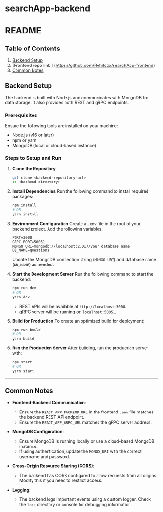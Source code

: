 # searchApp-backend
# README

## Table of Contents
1. [Backend Setup](#backend-setup)
2. [Frontend repo link ] (https://github.com/Rohitszx/searchApp-frontend)
3. [Common Notes](#common-notes)

## Backend Setup
The backend is built with Node.js and communicates with MongoDB for data storage. It also provides both REST and gRPC endpoints.

### Prerequisites
Ensure the following tools are installed on your machine:
- Node.js (v16 or later)
- npm or yarn
- MongoDB (local or cloud-based instance)

### Steps to Setup and Run
1. **Clone the Repository**
   ```bash
   git clone <backend-repository-url>
   cd <backend-directory>
   ```

2. **Install Dependencies**
   Run the following command to install required packages:
   ```bash
   npm install
   # OR
   yarn install
   ```

3. **Environment Configuration**
   Create a `.env` file in the root of your backend project. Add the following variables:
   ```env
   PORT=3000
   GRPC_PORT=50051
   MONGO_URI=mongodb://localhost:27017/your_database_name
   DB_NAME=questions
   ```
   Update the MongoDB connection string (`MONGO_URI`) and database name (`DB_NAME`) as needed.

4. **Start the Development Server**
   Run the following command to start the backend:
   ```bash
   npm run dev
   # OR
   yarn dev
   ```
   - REST APIs will be available at `http://localhost:3000`.
   - gRPC server will be running on `localhost:50051`.

5. **Build for Production**
   To create an optimized build for deployment:
   ```bash
   npm run build
   # OR
   yarn build
   ```

6. **Run the Production Server**
   After building, run the production server with:
   ```bash
   npm start
   # OR
   yarn start
   ```

---

## Common Notes
- **Frontend-Backend Communication**:
  - Ensure the `REACT_APP_BACKEND_URL` in the frontend `.env` file matches the backend REST API endpoint.
  - Ensure the `REACT_APP_GRPC_URL` matches the gRPC server address.

- **MongoDB Configuration**:
  - Ensure MongoDB is running locally or use a cloud-based MongoDB instance.
  - If using authentication, update the `MONGO_URI` with the correct username and password.

- **Cross-Origin Resource Sharing (CORS)**:
  - The backend has CORS configured to allow requests from all origins. Modify this if you need to restrict access.

- **Logging**:
  - The backend logs important events using a custom logger. Check the `logs` directory or console for debugging information.

